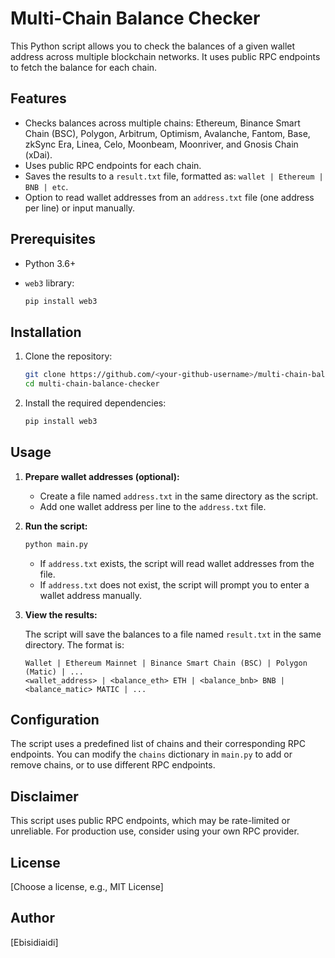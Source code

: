 # Multi-Chain Balance Checker

This Python script allows you to check the balances of a given wallet address across multiple blockchain networks. It uses public RPC endpoints to fetch the balance for each chain.

## Features

*   Checks balances across multiple chains: Ethereum, Binance Smart Chain (BSC), Polygon, Arbitrum, Optimism, Avalanche, Fantom, Base, zkSync Era, Linea, Celo, Moonbeam, Moonriver, and Gnosis Chain (xDai).
*   Uses public RPC endpoints for each chain.
*   Saves the results to a `result.txt` file, formatted as: `wallet | Ethereum | BNB | etc`.
*   Option to read wallet addresses from an `address.txt` file (one address per line) or input manually.

## Prerequisites

*   Python 3.6+
*   `web3` library:

    ```bash
    pip install web3
    ```

## Installation

1.  Clone the repository:

    ```bash
    git clone https://github.com/<your-github-username>/multi-chain-balance-checker.git
    cd multi-chain-balance-checker
    ```

2.  Install the required dependencies:

    ```bash
    pip install web3
    ```

## Usage

1.  **Prepare wallet addresses (optional):**
    *   Create a file named `address.txt` in the same directory as the script.
    *   Add one wallet address per line to the `address.txt` file.

2.  **Run the script:**

    ```bash
    python main.py
    ```

    *   If `address.txt` exists, the script will read wallet addresses from the file.
    *   If `address.txt` does not exist, the script will prompt you to enter a wallet address manually.

3.  **View the results:**

    The script will save the balances to a file named `result.txt` in the same directory.  The format is:

    ```
    Wallet | Ethereum Mainnet | Binance Smart Chain (BSC) | Polygon (Matic) | ...
    <wallet_address> | <balance_eth> ETH | <balance_bnb> BNB | <balance_matic> MATIC | ...
    ```

## Configuration

The script uses a predefined list of chains and their corresponding RPC endpoints.  You can modify the `chains` dictionary in `main.py` to add or remove chains, or to use different RPC endpoints.

## Disclaimer

This script uses public RPC endpoints, which may be rate-limited or unreliable. For production use, consider using your own RPC provider.

## License

[Choose a license, e.g., MIT License]

## Author

[Ebisidiaidi]
